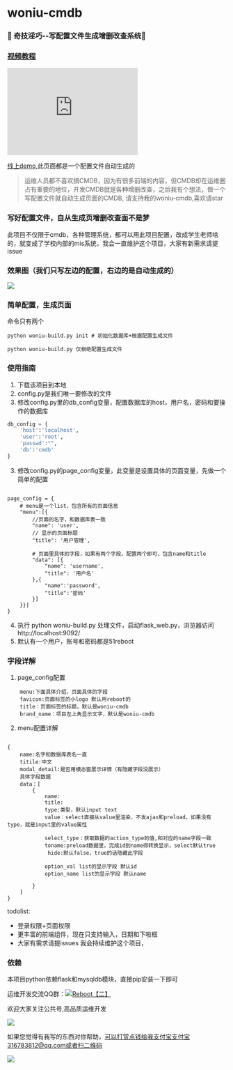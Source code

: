 # woniu-cmdb
### :snail: 奇技淫巧--写配置文件生成增删改查系统:mushroom: 
### [视频教程](http://v.qq.com/page/u/p/9/u01775jmmp9.html)
<iframe class="video_iframe" style=" z-index:1; " src="http://v.qq.com/iframe/player.html?vid=u01775jmmp9&amp;width=900&amp;height=600&amp;auto=0" allowfullscreen="" frameborder="0" height="200" width="300"></iframe>

[线上demo](http://admin.51reboot.com/),此页面都是一个配置文件自动生成的



> 运维人员都不喜欢搞CMDB，因为有很多前端的内容，但CMDB却在运维圈占有重要的地位，开发CMDB就是各种增删改查，之后我有个想法，做一个写配置文件就自动生成页面的CMDB, 请支持我的woniu-cmdb,喜欢请star

### 写好配置文件，自从生成页增删改查面不是梦

此项目不仅限于cmdb，各种管理系统，都可以用此项目配置，改成学生老师啥的，就变成了学校内部的mis系统，我会一直维护这个项目，大家有新需求请提issue

### 效果图（我们只写左边的配置，右边的是自动生成的）
![](http://7xjoq9.com1.z0.glb.clouddn.com/cmdb01.png)


### 简单配置，生成页面
命令只有两个

```
python woniu-build.py init # 初始化数据库+根据配置生成文件

python woniu-build.py 仅根绝配置生成文件 
```
### 使用指南

1. 下载该项目到本地
2. config.py是我们唯一要修改的文件
2. 修改config.py里的db_config变量，配置数据库的host，用户名，密码和要操作的数据库

```python
db_config = {
    'host':'localhost',
    'user':'root',
    'passwd':"",
    'db':'cmdb'
}

```


3. 修改config.py的page_config变量，此变量是设置具体的页面变量，先做一个简单的配置

```

page_config = {
    # menu是一个list，包含所有的页面信息
    "menu":[{
        //页面的名字，和数据库表一致
        "name": 'user',
        // 显示的页面标题
        "title": '用户管理',

        # 页面里具体的字段，如果有两个字段，配置两个即可，包含name和title
        "data": [{
            "name": 'username',
            "title": '用户名'
        },{
            "name":'password',
            "title":'密码'
        }]
    }}]
}

```

4. 执行 python woniu-build.py 处理文件，启动flask_web.py，浏览器访问http://localhost:9092/
5. 默认有一个用户，账号和密码都是51reboot


### 字段详解

1. page_config配置

```
    menu:下面具体介绍，页面具体的字段
    favicon:页面标签的小logo 默认用reboot的
    title：页面标签的标题，默认是woniu-cmdb
    brand_name：项目左上角显示文字，默认是woniu-cmdb

```

2. menu配置详解
```

{
    name:名字和数据库表名一直
    titile:中文
    modal_detail:是否用模态窗展示详情（有隐藏字段没展示）
    具体字段数据
    data：[
        {
            name:
            title:
            type:类型，默认input text
            value：select直接从value里渲染，不发ajax和preload，如果没有type，就是input里的value属性

            select_type：获取数据的action_type的值,和对应的name字段一致
            toname:preload数据里，完成id到name得转换显示，select默认true
             hide:默认false，true的话隐藏此字段
             
            option_val list的显示字段 默认id
            option_name list的显示字段 默认name

        }
    ]
}
```

todolist:
* 登录权限+页面权限
* 更丰富的前端组件，现在只支持输入，日期和下啦框
* 大家有需求请提issues 我会持续维护这个项目，

### 依赖

本项目python依赖flask和mysqldb模块，直接pip安装一下即可


<p>运维开发交流QQ群：<a target="_blank" href="http://shang.qq.com/wpa/qunwpa?idkey=f03fd72ed353ccfc801d393529aed84e2a663334caba7af88aa2a29620636549"><img border="0" src="http://pub.idqqimg.com/wpa/images/group.png" alt="Reboot【二】" title="Reboot【二】"></a></p>
欢迎大家关注公共号,高品质运维开发

![](http://7xjoq9.com1.z0.glb.clouddn.com/erweima.jpg)


如果您觉得有我写的东西对你帮助，可以打赏点钱给我支付宝支付宝316783812@qq.com或者扫二维码

![](http://7xjoq9.com1.z0.glb.clouddn.com/zhifubao.png)
